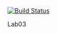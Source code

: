 [![Build Status](https://travis-ci.com/SerdukovaM/lab05.svg?branch=master)](https://travis-ci.com/SerdukovaM/lab05)

Lab03
